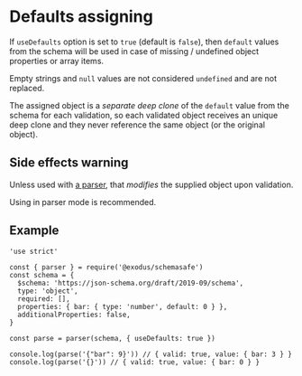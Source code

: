 # Defaults assigning

If `useDefaults` option is set to `true` (default is `false`), then `default` values from the schema
will be used in case of missing / undefined object properties or array items.

Empty strings and `null` values are not considered `undefined` and are not replaced.

The assigned object is a _separate deep clone_ of the `default` value from the schema for each
validation, so each validated object receives an unique deep clone and they never reference the same
object (or the original object).

## Side effects warning

Unless used with [a parser](./Parser-not-validator.md), that *modifies* the supplied object upon
validation.

Using in parser mode is recommended.

## Example

```
'use strict'

const { parser } = require('@exodus/schemasafe')
const schema = {
  $schema: 'https://json-schema.org/draft/2019-09/schema',
  type: 'object',
  required: [],
  properties: { bar: { type: 'number', default: 0 } },
  additionalProperties: false,
}

const parse = parser(schema, { useDefaults: true })

console.log(parse('{"bar": 9}')) // { valid: true, value: { bar: 3 } }
console.log(parse('{}')) // { valid: true, value: { bar: 0 } }
```
